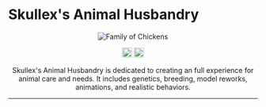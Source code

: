 <h1>Skullex's Animal Husbandry</h1>

<p align="center">
    <img src="https://i.imgur.com/jbmZdOj.jpeg" alt="Family of Chickens"/>
    </p>
    <p align="center">
    <img src="https://img.shields.io/github/directory-file-count/ChromeSkullex/chicken_mod?style=for-the-badge" alt="Release" height="20"/>
    <img src="https://img.shields.io/github/commit-activity/w/ChromeSkullex/chicken_mod?style=for-the-badge"
    alt="Commits" height="20"/>
    </p>
    <p align="center">
        Skullex's Animal Husbandry is dedicated to creating an full experience for animal care and needs. It includes genetics, breeding, model reworks, animations, and realistic behaviors.
    </p>
    <hr>
    <br>
  
